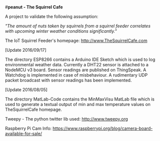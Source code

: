 #**peanut - The Squirrel Cafe**


A project to validate the following assumption:

*"The amount of nuts taken by squirrels from a squirrel feeder correlates with upcoming winter weather conditions significantly."*

The IoT Squirrel Feeder's homepage:
http://www.TheSquirrelCafe.com


[Update 2016/09/17]

The directory ESP8266 contains a Arduino IDE Sketch which is used to log environmental weather data. Currently a DHT22 sensor is attached to a NodeMCU v3 board. Sensor readings are published on ThingSpeak. A Watchdog is implemented in case of misbehaviour. A rudimentary UDP packet broadcast with sensor readings has been implemented.

[Update 2016/08/05]

The directory MatLab-Code contains the MinMaxVisu MatLab file which is used to generate a textual output of min and max temperature values on TheSquirrelCafe homepage. 


Tweepy - The python twitter lib used:
http://www.tweepy.org

Raspberry Pi Cam Info:
https://www.raspberrypi.org/blog/camera-board-available-for-sale/





